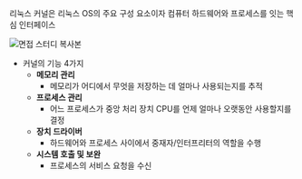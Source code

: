 리눅스 커널은 리눅스 OS의 주요 구성 요소이자 컴퓨터 하드웨어와 프로세스를 잇는 핵심 인터페이스

![면접 스터디 복사본](https://user-images.githubusercontent.com/85447054/196223607-9982a0b0-97ba-4fd8-bbd9-535eef6a5eef.png)


- 커널의 기능 4가지
    - **메모리 관리**
        - 메모리가 어디에서 무엇을 저장하는 데 얼마나 사용되는지를 추적
    - **프로세스 관리**
        - 어느 프로세스가 중앙 처리 장치 CPU를 언제 얼마나 오랫동안 사용할지를 결정
    - **장치 드라이버**
        - 하드웨어와 프로세스 사이에서 중재자/인터프리터의 역할을 수행
    - **시스템 호출 및 보완**
        - 프로세스의 서비스 요청을 수신
